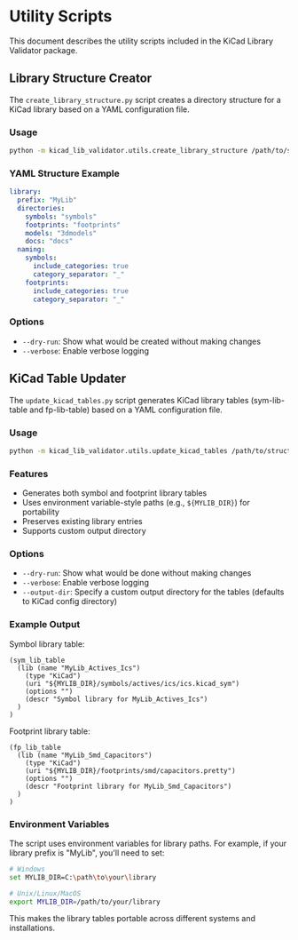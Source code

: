 # Utility Scripts

This document describes the utility scripts included in the KiCad Library Validator package.

## Library Structure Creator

The `create_library_structure.py` script creates a directory structure for a KiCad library based on a YAML configuration file.

### Usage

```bash
python -m kicad_lib_validator.utils.create_library_structure /path/to/structure.yaml
```

### YAML Structure Example

```yaml
library:
  prefix: "MyLib"
  directories:
    symbols: "symbols"
    footprints: "footprints"
    models: "3dmodels"
    docs: "docs"
  naming:
    symbols:
      include_categories: true
      category_separator: "_"
    footprints:
      include_categories: true
      category_separator: "_"
```

### Options

- `--dry-run`: Show what would be created without making changes
- `--verbose`: Enable verbose logging

## KiCad Table Updater

The `update_kicad_tables.py` script generates KiCad library tables (sym-lib-table and fp-lib-table) based on a YAML configuration file.

### Usage

```bash
python -m kicad_lib_validator.utils.update_kicad_tables /path/to/structure.yaml [--output-dir /path/to/output]
```

### Features

- Generates both symbol and footprint library tables
- Uses environment variable-style paths (e.g., `${MYLIB_DIR}`) for portability
- Preserves existing library entries
- Supports custom output directory

### Options

- `--dry-run`: Show what would be done without making changes
- `--verbose`: Enable verbose logging
- `--output-dir`: Specify a custom output directory for the tables (defaults to KiCad config directory)

### Example Output

Symbol library table:
```
(sym_lib_table
  (lib (name "MyLib_Actives_Ics")
    (type "KiCad")
    (uri "${MYLIB_DIR}/symbols/actives/ics/ics.kicad_sym")
    (options "")
    (descr "Symbol library for MyLib_Actives_Ics")
  )
)
```

Footprint library table:
```
(fp_lib_table
  (lib (name "MyLib_Smd_Capacitors")
    (type "KiCad")
    (uri "${MYLIB_DIR}/footprints/smd/capacitors.pretty")
    (options "")
    (descr "Footprint library for MyLib_Smd_Capacitors")
  )
)
```

### Environment Variables

The script uses environment variables for library paths. For example, if your library prefix is "MyLib", you'll need to set:

```bash
# Windows
set MYLIB_DIR=C:\path\to\your\library

# Unix/Linux/MacOS
export MYLIB_DIR=/path/to/your/library
```

This makes the library tables portable across different systems and installations. 
